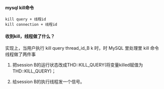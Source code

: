 #### mysql kill命令

```
kill query + 线程id
kill connection + 线程id
```

#### 收到kill，线程做了什么？

实现上，当用户执行  kill query thread_id_B k 时，时 MySQL  里处理里 kill 命令线程做了两件事

1. 把session B的运行状态改成THD::KILL_QUERY(将变量killed赋值为THD::KILL_QUERY)； 

2. 给session B的执行线程发一个信号。